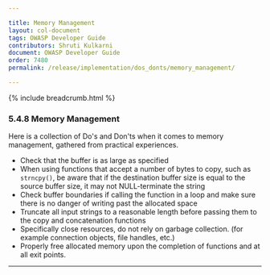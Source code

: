 ```yaml
---

title: Memory Management
layout: col-document
tags: OWASP Developer Guide
contributors: Shruti Kulkarni
document: OWASP Developer Guide
order: 7480
permalink: /release/implementation/dos_donts/memory_management/

---
```


{% include breadcrumb.html %}

### 5.4.8 Memory Management

Here is a collection of Do's and Don'ts when it comes to memory management, gathered from practical experiences.

* Check that the buffer is as large as specified
* When using functions that accept a number of bytes to copy, such as `strncpy()`,
    be aware that if the destination buffer size is equal to the source buffer size,
    it may not NULL-terminate the string
* Check buffer boundaries if calling the function in a loop and make sure there is no danger
    of writing past the allocated space
* Truncate all input strings to a reasonable length before passing them to the copy and concatenation functions
* Specifically close resources, do not rely on garbage collection. (for example connection objects, file handles, etc.)
* Properly free allocated memory upon the completion of functions and at all exit points.

----

